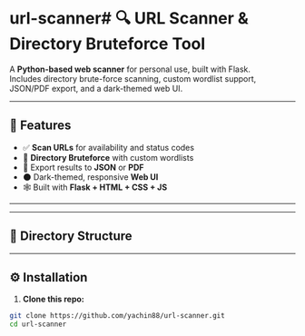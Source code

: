 # url-scanner# 🔍 URL Scanner & Directory Bruteforce Tool

A **Python-based web scanner** for personal use, built with Flask.  
Includes directory brute-force scanning, custom wordlist support, JSON/PDF export, and a dark-themed web UI.

---

## 🚀 Features

- ✅ **Scan URLs** for availability and status codes
- 🔐 **Directory Bruteforce** with custom wordlists
- 📝 Export results to **JSON** or **PDF**
- 🌑 Dark-themed, responsive **Web UI**
- 🕸️ Built with **Flask + HTML + CSS + JS**

---




---

## 📁 Directory Structure


---

## ⚙️ Installation

1. **Clone this repo:**

```bash
git clone https://github.com/yachin88/url-scanner.git
cd url-scanner
